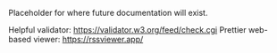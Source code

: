 Placeholder for where future documentation will exist.

Helpful validator: https://validator.w3.org/feed/check.cgi
Prettier web-based viewer: https://rssviewer.app/